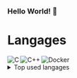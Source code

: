 ### Hello World! 👋


# Langages
<img align="left" alt="C" src="https://img.shields.io/badge/c-%2300599C.svg?style=for-the-badge&logo=c&logoColor=white" />
<img align="left" alt="C++" src="https://img.shields.io/badge/c++-%2300599C.svg?style=for-the-badge&logo=c%2B%2B&logoColor=white" />
<img align="" alt="Docker" src="https://img.shields.io/badge/docker-%230db7ed.svg?style=for-the-badge&logo=docker&logoColor=white" />

<details>
<summary>Top used langages</summary>

[![Top Langs](https://github-readme-stats.vercel.app/api/top-langs/?username=fzheng2015&layout=compact&theme=cobalt)](https://github.com/anuraghazra/github-readme-stats)

</details>
  
<!--
**fzheng2015/fzheng2015** is a ✨ _special_ ✨ repository because its `README.md` (this file) appears on your GitHub profile.

Here are some ideas to get you started:

- 🔭 I’m currently working on ...
- 🌱 I’m currently learning ...
- 👯 I’m looking to collaborate on ...
- 🤔 I’m looking for help with ...
- 💬 Ask me about ...
- 📫 How to reach me: ...
- 😄 Pronouns: ...
- ⚡ Fun fact: ...
![MySQL](https://img.shields.io/badge/mysql-%2300f.svg?style=for-the-badge&logo=mysql&logoColor=white)
![Python](https://img.shields.io/badge/python-3670A0?style=for-the-badge&logo=python&logoColor=ffdd54)
-->
